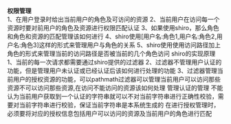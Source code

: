 **权限管理<br>**
    1、在用户登录时给出当前用户的角色及可访问的资源
    2、当前用户在访问每一个资源时要对前用户的角色及资源进行权限匹配认证
    3、如果使用shiro，那么角色和角色和资源的匹配管理该如何进行
    4、shiro使用[用户名:角色1,用户名:角色2,用户名:角色3]这样的形式来管理用户与角色的关系
    5、shiro使用使用访问路径加上角色的形式来管理当前的访问路径是否被当前的几个角色访问
    shiro的实现原理
    1、当前的每一次请求都需要通过shiro提供的过滤器
    2、过滤器不管理用户认证的功能，但是管理用户未认证或已经认证后该如何进行处理的功能
    3、过滤器管理当前用户的授权资源的功能，可以pathmath过滤器可以管理当前用户可以访问那些资源不可以访问那些资源,在访问不能访问的资源该如何处理
    管理认证的管理
        不能认为当前用户获取到一个认证的字符串就可以不对当前字符串进行正确性校验，需要对当前字符串进行校验，保证当前字符串是本系统生成的
        在进行授权管理时，必须要将对应的授权信息包括用户可以访问的资源及当前用户的角色进行匹配
